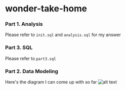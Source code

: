 # wonder-take-home
### Part 1. Analysis
Please refer to `init.sql` and `analysis.sql` for my answer

### Part 3. SQL
Please refer to `part3.sql`

### Part 2. Data Modeling
Here's the diagram I can come up with so far
![alt text]("https://github.com/tainangao/wonder-take-home/blob/master/EER%20diagram.png "Part 3. EER diagram")


